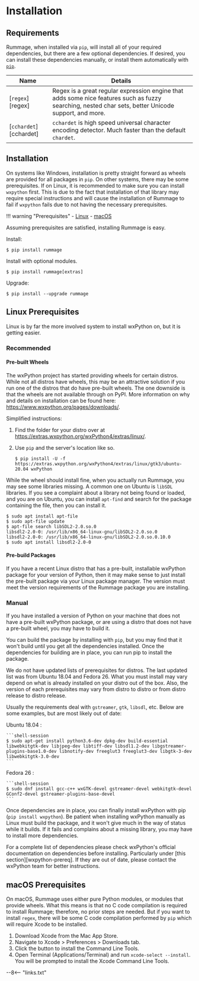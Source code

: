 # Installation

## Requirements

Rummage, when installed via `pip`, will install all of your required dependencies, but there are a few optional
dependencies. If desired, you can install these dependencies manually, or install them automatically with
[`pip`](#installation_1).

Name                   | Details
---------------------- | -------
[`regex`][regex]       | Regex is a great regular expression engine that adds some nice features such as fuzzy searching, nested char sets, better Unicode support, and more.
[`cchardet`][cchardet] | `cchardet` is high speed universal character encoding detector. Much faster than the default `chardet`.

## Installation

On systems like Windows, installation is pretty straight forward as wheels are provided for all packages in `pip`. On
other systems, there may be some prerequisites. If on Linux, it is recommended to make sure you can install `wxpython`
first. This is due to the fact that installation of that library may require special instructions and will cause the
installation of Rummage to fail if `wxpython` fails due to not having the necessary prerequisites.

!!! warning "Prerequisites"
    - [Linux](#linux-prerequisites)
    - [macOS](#macos-prerequisites)

Assuming prerequisites are satisfied, installing Rummage is easy.

Install:

```shell-session
$ pip install rummage
```

Install with optional modules.

```shell-session
$ pip install rummage[extras]
```

Upgrade:

```shell-session
$ pip install --upgrade rummage
```

## Linux Prerequisites

Linux is by far the more involved system to install wxPython on, but it is getting easier.

### Recommended

#### Pre-built Wheels

The wxPython project has started providing wheels for certain distros. While not all distros have wheels, this may
be an attractive solution if you run one of the distros that do have pre-built wheels. The one downside is that the
wheels are not available through on PyPI. More information on why and details on installation can be found here:
https://www.wxpython.org/pages/downloads/.

Simplified instructions:

1. Find the folder for your distro over at https://extras.wxpython.org/wxPython4/extras/linux/.

2. Use `pip` and the server's location like so.

    ```shell-session
    $ pip install -U -f https://extras.wxpython.org/wxPython4/extras/linux/gtk3/ubuntu-20.04 wxPython
    ```

While the wheel should install fine, when you actually run Rummage, you may see some libraries missing. A common one
on Ubuntu is `libSDL` libraries. If you see a complaint about a library not being found or loaded, and you are on
Ubuntu, you can install `apt-find` and search for the package containing the file, then you can install it.

```shell-session
$ sudo apt install apt-file
$ sudo apt-file update
$ apt-file search libSDL2-2.0.so.0
libsdl2-2.0-0: /usr/lib/x86_64-linux-gnu/libSDL2-2.0.so.0
libsdl2-2.0-0: /usr/lib/x86_64-linux-gnu/libSDL2-2.0.so.0.10.0
$ sudo apt install libsdl2-2.0-0
```

#### Pre-build Packages

If you have a recent Linux distro that has a pre-built, installable wxPython package for your version of Python, then
it may make sense to just install the pre-built package via your Linux package manager. The version must meet the
version requirements of the Rummage package you are installing.

### Manual

If you have installed a version of Python on your machine that does not have a pre-built wxPython package, or are using
a distro that does not have a pre-built wheel, you may have to build it.

You can build the package by installing with `pip`, but you may find that it won't build until you get all the
dependencies installed. Once the dependencies for building are in place, you can run pip to install the package.

We do not have updated lists of prerequisites for distros. The last updated list was from Ubuntu 18.04 and Fedora 26.
What you must install may vary depend on what is already installed on your distro out of the box. Also, the version of
each prerequisites may vary from distro to distro or from distro release to distro release.

Usually the requirements deal with `gstreamer`, `gtk`, `libsdl`, etc. Below are some examples, but are most likely out
of date:

Ubuntu 18.04
: 

    ```shell-session
    $ sudo apt-get install python3.6-dev dpkg-dev build-essential libwebkitgtk-dev libjpeg-dev libtiff-dev libsdl1.2-dev libgstreamer-plugins-base1.0-dev libnotify-dev freeglut3 freeglut3-dev libgtk-3-dev libwebkitgtk-3.0-dev
    ```

Fedora 26
: 

    ```shell-session
    $ sudo dnf install gcc-c++ wxGTK-devel gstreamer-devel webkitgtk-devel GConf2-devel gstreamer-plugins-base-devel
    ```

Once dependencies are in place, you can finally install wxPython with pip (`pip install wxpython`). Be patient when
installing wxPython manually as Linux must build the package, and it won't give much in the way of status while it
builds. If it fails and complains about a missing library, you may have to install more dependencies.

For a complete list of dependencies please check wxPython's official documentation on dependencies before installing.
Particularly under [this section][wxpython-prereq]. If they are out of date, please contact the wxPython team for better
instructions.

## macOS Prerequisites

On macOS, Rummage uses either pure Python modules, or modules that provide wheels. What this means is that no C code
compilation is required to install Rummage; therefore, no prior steps are needed. But if you want to install `regex`,
there will be some C code compilation performed by `pip` which will require Xcode to be installed.

1. Download Xcode from the Mac App Store.
2. Navigate to Xcode > Preferences > Downloads tab.
3. Click the button to install the Command Line Tools.
4. Open Terminal (Applications/Terminal) and run `xcode-select --install`. You will be prompted to install the Xcode
   Command Line Tools.

--8<-- "links.txt"
